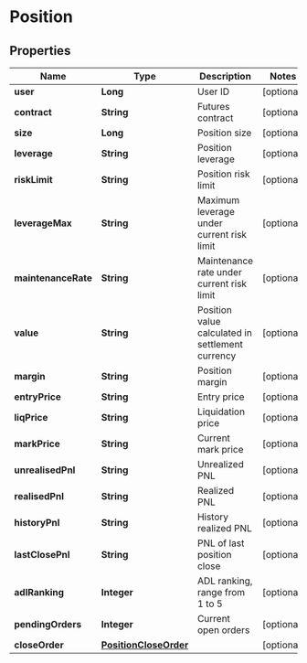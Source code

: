 
# Position

## Properties
Name | Type | Description | Notes
------------ | ------------- | ------------- | -------------
**user** | **Long** | User ID |  [optional]
**contract** | **String** | Futures contract |  [optional]
**size** | **Long** | Position size |  [optional]
**leverage** | **String** | Position leverage |  [optional]
**riskLimit** | **String** | Position risk limit |  [optional]
**leverageMax** | **String** | Maximum leverage under current risk limit |  [optional]
**maintenanceRate** | **String** | Maintenance rate under current risk limit |  [optional]
**value** | **String** | Position value calculated in settlement currency |  [optional]
**margin** | **String** | Position margin |  [optional]
**entryPrice** | **String** | Entry price |  [optional]
**liqPrice** | **String** | Liquidation price |  [optional]
**markPrice** | **String** | Current mark price |  [optional]
**unrealisedPnl** | **String** | Unrealized PNL |  [optional]
**realisedPnl** | **String** | Realized PNL |  [optional]
**historyPnl** | **String** | History realized PNL |  [optional]
**lastClosePnl** | **String** | PNL of last position close |  [optional]
**adlRanking** | **Integer** | ADL ranking, range from 1 to 5 |  [optional]
**pendingOrders** | **Integer** | Current open orders |  [optional]
**closeOrder** | [**PositionCloseOrder**](PositionCloseOrder.md) |  |  [optional]



